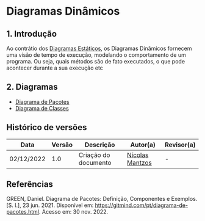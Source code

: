 # Diagramas Dinâmicos

## 1. Introdução
Ao contrátio dos [Diagramas Estáticos](modelagem/iniciativas_extras/diagramas_estaticos.md), os Diagramas Dinâmicos fornecem uma visão de tempo de execução, modelando o comportamento de 
um programa. Ou seja, quais métodos são de fato executados, o que pode acontecer durante a sua execução etc 

## 2. Diagramas

- [Diagrama de Pacotes](modelagem/diagramas_estaticos/diagrama_pacotes.md)
- [Diagrama de Classes](modelagem/diagramas_estaticos/diagrama_classes.md)


## Histórico de versões
| Data       | Versão |      Descrição       | Autor(a)                                      | Revisor(a) |
|------------| ------ | -------------------- |-----------------------------------------------|------------|
| 02/12/2022 | 1.0    | Criação do documento | [Nícolas Mantzos](https://github.com/ngm1450) | -          |


## Referências

GREEN, Daniel. Diagrama de Pacotes: Definição, Componentes e Exemplos. [S. l.], 23 jun. 2021. Disponível em: https://gitmind.com/pt/diagrama-de-pacotes.html. Acesso em: 30 nov. 2022.